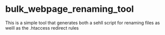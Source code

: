 # bulk_webpage_renaming_tool
This is a simple tool that generates both a sehll script for renaming files as weill as the .htaccess redirect rules
